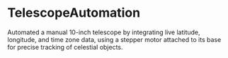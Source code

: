 # TelescopeAutomation
Automated a manual 10-inch telescope by integrating live latitude, longitude, and time zone data, using a stepper motor attached to its base for precise tracking of celestial objects.
